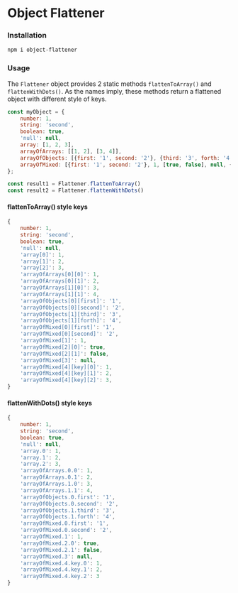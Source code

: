 # Object Flattener

### Installation
```sh
npm i object-flattener
```

### Usage

The `Flattener` object provides 2 static methods `flattenToArray()` and `flattenWithDots()`. As the names imply, these methods return a flattened object with different style of keys.

```javascript
const myObject = {
    number: 1,
    string: 'second',
    boolean: true,
    'null': null,
    array: [1, 2, 3],
    arrayOfArrays: [[1, 2], [3, 4]],
    arrayOfObjects: [{first: '1', second: '2'}, {third: '3', forth: '4'}],
    arrayOfMixed: [{first: '1', second: '2'}, 1, [true, false], null, {key: [1, 2, 3]}],
};

const result1 = Flattener.flattenToArray()
const result2 = Flattener.flattenWithDots()
```

#### flattenToArray() style keys
```javascript
{
    number: 1,
    string: 'second',
    boolean: true,
    'null': null,
    'array[0]': 1,
    'array[1]': 2,
    'array[2]': 3,
    'arrayOfArrays[0][0]': 1,
    'arrayOfArrays[0][1]': 2,
    'arrayOfArrays[1][0]': 3,
    'arrayOfArrays[1][1]': 4,
    'arrayOfObjects[0][first]': '1',
    'arrayOfObjects[0][second]': '2',
    'arrayOfObjects[1][third]': '3',
    'arrayOfObjects[1][forth]': '4',
    'arrayOfMixed[0][first]': '1',
    'arrayOfMixed[0][second]': '2',
    'arrayOfMixed[1]': 1,
    'arrayOfMixed[2][0]': true,
    'arrayOfMixed[2][1]': false,
    'arrayOfMixed[3]': null,
    'arrayOfMixed[4][key][0]': 1,
    'arrayOfMixed[4][key][1]': 2,
    'arrayOfMixed[4][key][2]': 3,
}
```
#### flattenWithDots() style keys
```javascript
{
    number: 1,
    string: 'second',
    boolean: true,
    'null': null,
    'array.0': 1,
    'array.1': 2,
    'array.2': 3,
    'arrayOfArrays.0.0': 1,
    'arrayOfArrays.0.1': 2,
    'arrayOfArrays.1.0': 3,
    'arrayOfArrays.1.1': 4,
    'arrayOfObjects.0.first': '1',
    'arrayOfObjects.0.second': '2',
    'arrayOfObjects.1.third': '3',
    'arrayOfObjects.1.forth': '4',
    'arrayOfMixed.0.first': '1',
    'arrayOfMixed.0.second': '2',
    'arrayOfMixed.1': 1,
    'arrayOfMixed.2.0': true,
    'arrayOfMixed.2.1': false,
    'arrayOfMixed.3': null,
    'arrayOfMixed.4.key.0': 1,
    'arrayOfMixed.4.key.1': 2,
    'arrayOfMixed.4.key.2': 3
}
```
